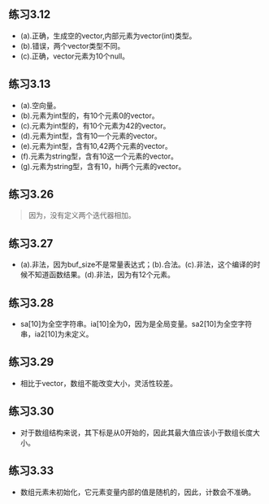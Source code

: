 ## 练习3.12
* (a).正确，生成空的vector,内部元素为vector(int)类型。
* (b).错误，两个vector类型不同。
* (c).正确，vector元素为10个null。
 
## 练习3.13
* (a).空向量。
* (b).元素为int型的，有10个元素0的vector。
* (c).元素为int型的，有10个元素为42的vector。
* (d).元素为int型，含有10一个元素的vector。
* (e).元素为int型，含有10,42两个元素的vector。
* (f).元素为string型，含有10这一个元素的vector。
* (g).元素为string型，含有10，hi两个元素的vector。
## 练习3.26
> 因为，没有定义两个迭代器相加。
## 练习3.27
* (a).非法，因为buf_size不是常量表达式；(b).合法。(c).非法，这个编译的时候不知道函数结果。(d).非法，因为有12个元素。
## 练习3.28
* sa[10]为全空字符串。ia[10]全为0，因为是全局变量。sa2[10]为全空字符串，ia2[10]为未定义。
## 练习3.29
* 相比于vector，数组不能改变大小，灵活性较差。
## 练习3.30
* 对于数组结构来说，其下标是从0开始的，因此其最大值应该小于数组长度大小。
## 练习3.33
* 数组元素未初始化，它元素变量内部的值是随机的，因此，计数会不准确。

